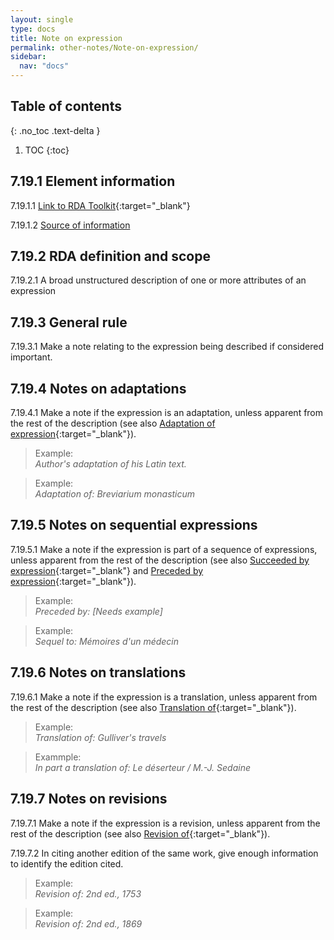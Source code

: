 ```yaml
---
layout: single
type: docs
title: Note on expression
permalink: other-notes/Note-on-expression/
sidebar:
  nav: "docs"
---
```


## Table of contents
{: .no_toc .text-delta }

1. TOC
{:toc}

## 7.19.1 Element information

<a name="7.19.1.1">7.19.1.1</a> [Link to RDA Toolkit](https://beta.rdatoolkit.org/Content/Index?externalId=en-US_ala-9bcdee0a-0051-3aff-bb30-fdce5aa37216){:target="_blank"}

<a name="7.19.1.2">7.19.1.2</a> [Source of information](/DCRMR/other-notes/)

## 7.19.2 RDA definition and scope

<a name="7.19.2.1">7.19.2.1</a> A broad unstructured description of one or more attributes of an expression 

## 7.19.3 General rule

<a name="7.19.3.1">7.19.3.1</a> Make a note relating to the expression being described if considered important.

## 7.19.4 Notes on adaptations

<a name="7.19.4.1">7.19.4.1</a> Make a note if the expression is an adaptation, unless apparent from the rest of the description (see also [Adaptation of expression](https://beta.rdatoolkit.org/Content/Index?externalId=en-US_ala-ad1fcd50-7a30-338a-83cf-a9e27843e99a){:target="_blank"}).

>Example:  
><CITE>Author's adaptation of his Latin text.</CITE>

>Example:  
><CITE>Adaptation of: Breviarium monasticum</CITE>

## 7.19.5 Notes on sequential expressions

<a name="7.19.5.1">7.19.5.1</a> Make a note if the expression is part of a sequence of expressions, unless apparent from the rest of the description (see also [Succeeded by expression](https://beta.rdatoolkit.org/Content/Index?externalId=en-US_ala-39372338-43ee-3168-a4e3-c695a37c63dc){:target="_blank"} and [Preceded by expression](https://beta.rdatoolkit.org/Content/Index?externalId=en-US_ala-03ef2a9c-ee7e-3320-a20d-f884467f3eee){:target="_blank"}).

>Example:  
><CITE>Preceded by: [Needs example]</CITE>

>Example:  
><CITE>Sequel to:  Mémoires d'un médecin</CITE>

## 7.19.6 Notes on translations

<a name="7.19.6.1">7.19.6.1</a> Make a note if the expression is a translation, unless apparent from the rest of the description (see also [Translation of](https://beta.rdatoolkit.org/Content/Index?externalId=en-US_ala-4fba5f0f-ee39-3849-9cd0-a4b432e3201b){:target="_blank"}).

>Example:  
><CITE>Translation of: Gulliver's travels</CITE>

>Exammple:  
><CITE>In part a translation of: Le déserteur / M.-J. Sedaine</CITE>

## 7.19.7 Notes on revisions

<a name="7.19.7.1">7.19.7.1</a> Make a note if the expression is a revision, unless apparent from the rest of the description (see also [Revision of](https://beta.rdatoolkit.org/Content/Index?externalId=en-US_ala-d06a170d-e9c7-33cf-831e-a391ea0a8efc){:target="_blank"}).  

<a name="7.19.7.2">7.19.7.2</a> In citing another edition of the same work, give enough information to identify the edition cited.

>Example:  
><CITE>Revision of: 2nd ed., 1753</CITE>

>Example:  
><CITE>Revision of: 2nd ed., 1869</CITE>